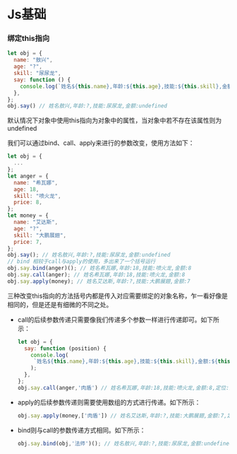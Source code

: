 # Js基础

### 绑定this指向

```js
let obj = {
  name: "敖兴",
  age: "?",
  skill: "尿尿龙",
  say: function () {
    console.log(`姓名${this.name},年龄:${this.age},技能:${this.skill},金额:${this.price}`);
  },
};
obj.say() // 姓名敖兴,年龄:?,技能:尿尿龙,金额:undefined
```

默认情况下对象中使用this指向为对象中的属性，当对象中若不存在该属性则为undefined

我们可以通过bind、call、apply来进行的参数改变，使用方法如下：

````js
let obj = {
  ...
};
let anger = {
  name: "希瓦娜",
  age: 18,
  skill: "喷火龙",
  price: 8,
};
let money = {
  name: "艾达斯",
  age: "?",
  skill: "大鹏展翅",
  price: 7,
};
obj.say(); // 姓名敖兴,年龄:?,技能:尿尿龙,金额:undefined
// bind 相较于call与apply的使用，多出来了一个括号运行
obj.say.bind(anger)(); // 姓名希瓦娜,年龄:18,技能:喷火龙,金额:8
obj.say.call(anger); // 姓名希瓦娜,年龄:18,技能:喷火龙,金额:8
obj.say.apply(money); // 姓名艾达斯,年龄:?,技能:大鹏展翅,金额:7
````

三种改变this指向的方法括号内都是传入对应需要绑定的对象名称，乍一看好像是相同的，但是还是有细微的不同之处。

- call的后续参数传递只需要像我们传递多个参数一样进行传递即可。如下所示：

  ```js
  let obj = {
    say: function (position) {
      console.log(
       `姓名${this.name},年龄:${this.age},技能:${this.skill},金额:${this.price},定位:${position}`
      );
    },
  };
  obj.say.call(anger,'肉盾') // 姓名希瓦娜,年龄:18,技能:喷火龙,金额:8,定位:肉盾
  ```

- apply的后续参数传递则需要使用数组的方式进行传递。如下所示：

  ```js
  obj.say.apply(money,['肉盾']) // 姓名艾达斯,年龄:?,技能:大鹏展翅,金额:7,定位:肉盾
  ```

- bind则与call的参数传递方式相同。如下所示：

  ```js
  obj.say.bind(obj,'法师')(); // 姓名敖兴,年龄:?,技能:尿尿龙,金额:undefined,定位:法师
  ```

  